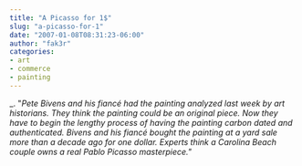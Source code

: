 ```yaml
---
title: "A Picasso for 1$"
slug: "a-picasso-for-1"
date: "2007-01-08T08:31:23-06:00"
author: "fak3r"
categories:
- art
- commerce
- painting
---
```


_. "_Pete Bivens and his fiancé had the painting analyzed last week by art historians. They think the painting could be an original piece. Now they have to begin the lengthy process of having the painting carbon dated and authenticated. Bivens and his fiancé bought the painting at a yard sale more than a decade ago for one dollar. Experts think a Carolina Beach couple owns a real Pablo Picasso masterpiece."_
